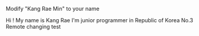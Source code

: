 Modify "Kang Rae Min" to your name 

Hi !
My name is Kang Rae 
I'm junior programmer in Republic of Korea
No.3
Remote changing test